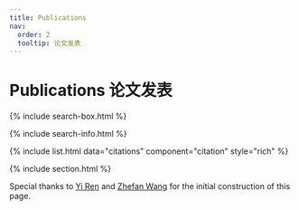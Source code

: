 ```yaml
---
title: Publications
nav:
  order: 2
  tooltip: 论文发表
---
```


# <i class="fas fa-microscope"></i>Publications 论文发表

{% include search-box.html %}

{% include search-info.html %}

{% include list.html data="citations" component="citation" style="rich" %}

{% include section.html %}

Special thanks to [Yi Ren](/lab-website-template/members/2_stu_2022_renyi.html) and [Zhefan Wang]() for the initial construction of this page.
